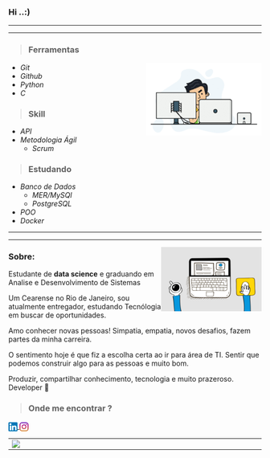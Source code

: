 ### Hi ..:)   




  ----
  ----


  
  > ### __Ferramentas__   
  <img src="gif_readme.gif" width = 230 align = "Right">
  

* *Git*
* *Github*  
* *Python*
* *C*

> ### __Skill__
* *API*
* *Metodologia Ágil*
    * *Scrum*
> ### __Estudando__

*  _Banco de Dados_
   * *MER/MySQl* 
   * *PostgreSQL*  
*   _POO_
*  _Docker_
  --------
  --------
  <img src="cafeprogramador.gif" width = 200  align ="Right" >

 
### __Sobre:__
Estudante de __data science__ e graduando em Analise e Desenvolvimento de Sistemas

Um Cearense no Rio de Janeiro, sou atualmente entregador, estudando Tecnólogia em buscar de oportunidades.

Amo conhecer novas pessoas! Simpatia, empatia, novos desafios, fazem partes da minha carreira.

O sentimento hoje é que fiz a escolha certa ao ir para área de TI. Sentir que podemos construir algo para as pessoas e muito bom.
  
 

Produzir, compartilhar conhecimento, tecnologia e muito prazeroso.
Developer 🚀

 > ### Onde me encontrar ?
<a href="https://www.linkedin.com/in/mateus-varelo-492180aa/">
  <img src="linkedinn.png" width = 18 align = "center">
</a>

 <a href="https://www.instagram.com/mateusvar/?hl=pt-br">
  <img src="instagramm.png" width = 18 align = "center">
</a>

    
<center>
<table>
    <tr>
          <td><img width="495px" align="left" src="https://github-readme-stats.vercel.app/api?username=mateusvarelo&theme=blue-green"/></td>
          <td><img width="400px" align="left" src="https://github-readme-stats.vercel.app/api/top-langs/?username=mateusvarelo&hide=html&layout=compact&theme=blue-green" /></td>
     </tr>   
</table>
</center> 


    